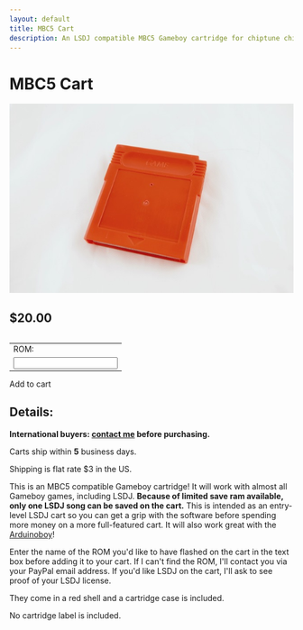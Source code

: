 ```yaml
---
layout: default
title: MBC5 Cart
description: An LSDJ compatible MBC5 Gameboy cartridge for chiptune chipmusic production and pokemon games
---
```

# MBC5 Cart

<div class="gallery">
	<img src="/public/images/mbc5/1.jpg" alt="GCA/GBC/MGB link port">
</div>

## $20.00

<table>
	<form id="paypal" target="paypal" action="https://www.paypal.com/cgi-bin/webscr" method="post">
	<input type="hidden" name="cmd" value="_s-xclick">
	<input type="hidden" name="hosted_button_id" value="XXU3TM6HGNHD4">
	<table>
	<tr><td><input type="hidden" name="on0" value="ROM:">ROM:</td></tr><tr><td><input type="text" name="os0" maxlength="200"></td></tr>
	</table>
	</form>
</table>

<div class="addToCart noselect" onclick="addToCart()">
  Add to cart
</div>

## Details:

**International buyers: [contact me](mailto:bro@catskull.net) before purchasing.**

Carts ship within **5** business days.

Shipping is flat rate $3 in the US.

This is an MBC5 compatible Gameboy cartridge! It will work with almost all Gameboy games, including LSDJ. **Because of limited save ram available, only one LSDJ song can be saved on the cart.** This is intended as an entry-level LSDJ cart so you can get a grip with the software before spending more money on a more full-featured cart. It will also work great with the [Arduinoboy](/shop/arduinoboy)!

Enter the name of the ROM you'd like to have flashed on the cart in the text box before adding it to your cart. If I can't find the ROM, I'll contact you via your PayPal email address. If you'd like LSDJ on the cart, I'll ask to see proof of your LSDJ license.

They come in a red shell and a cartridge case is included.

No cartridge label is included.


